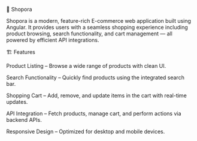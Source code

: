 🛒 Shopora

Shopora is a modern, feature-rich E-commerce web application built using Angular. It provides users with a seamless shopping experience including product browsing, search functionality, and cart management — all powered by efficient API integrations.

🏗️ Features

Product Listing – Browse a wide range of products with clean UI.

Search Functionality – Quickly find products using the integrated search bar.

Shopping Cart – Add, remove, and update items in the cart with real-time updates.

API Integration – Fetch products, manage cart, and perform actions via backend APIs.

Responsive Design – Optimized for desktop and mobile devices.
